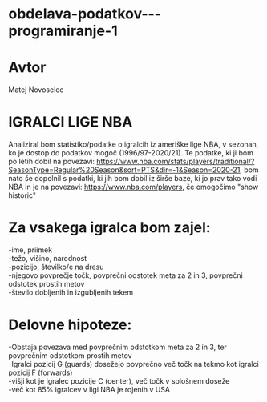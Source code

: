 # obdelava-podatkov---programiranje-1
# Avtor 
Matej Novoselec

# IGRALCI LIGE NBA
Analiziral bom statistiko/podatke o igralcih iz ameriške lige NBA, v sezonah, ko je dostop do podatkov mogoč (1996/97-2020/21). Te podatke, ki ji bom po letih dobil na povezavi: https://www.nba.com/stats/players/traditional/?SeasonType=Regular%20Season&sort=PTS&dir=-1&Season=2020-21, bom nato še dopolnil s podatki, ki jih bom dobil iz širše baze, ki jo prav tako vodi NBA in je na povezavi: https://www.nba.com/players, če omogočimo "show historic"

# Za vsakega igralca bom zajel:
-ime, priimek<br>
-težo, višino, narodnost<br>
-pozicijo, številko/e na dresu<br>
-njegovo povprečje točk, povprečni odstotek meta za 2 in 3, povprečni odstotek prostih metov<br>
-število dobljenih in izgubljenih tekem

# Delovne hipoteze:
-Obstaja povezava med povprečnim odstotkom meta za 2 in 3, ter povprečnim odstotkom prostih metov<br>
-Igralci pozicij G (guards) dosežejo povprečno več točk na tekmo kot igralci pozicij F (forwards)<br>
-višji kot je igralec pozicije C (center), več točk v splošnem doseže<br>
-več kot 85% igralcev v ligi NBA je rojenih v USA
